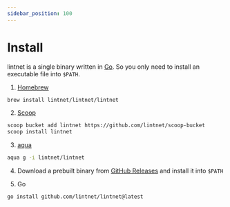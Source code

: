 ```yaml
---
sidebar_position: 100
---
```


# Install

lintnet is a single binary written in [Go](https://go.dev/). So you only need to install an executable file into `$PATH`.

1. [Homebrew](https://brew.sh/)

```sh
brew install lintnet/lintnet/lintnet
```

2. [Scoop](https://scoop.sh/)

```sh
scoop bucket add lintnet https://github.com/lintnet/scoop-bucket
scoop install lintnet
```

3. [aqua](https://aquaproj.github.io/)

```sh
aqua g -i lintnet/lintnet
```

4. Download a prebuilt binary from [GitHub Releases](https://github.com/lintnet/lintnet/releases) and install it into `$PATH`

5. Go

```sh
go install github.com/lintnet/lintnet@latest
```
